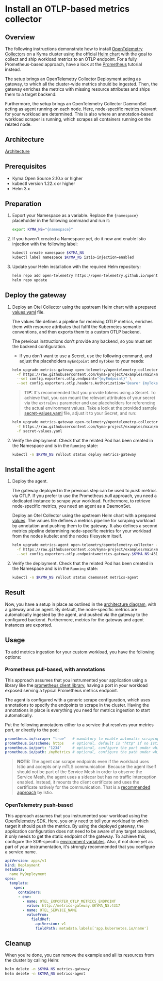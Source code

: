 # Install an OTLP-based metrics collector 

## Overview

The following instructions demonstrate how to install [OpenTelemetry Collector](https://github.com/open-telemetry/opentelemetry-collector)s on a Kyma cluster using the official [Helm chart](https://github.com/open-telemetry/opentelemetry-helm-charts/tree/main/charts/opentelemetry-collector) with the goal to collect and ship workload metrics to an OTLP endpoint. For a fully Prometheus-based approach, have a look at the [Prometheus](./../prometheus/README.md) tutorial instead.

The setup brings an OpenTelemetry Collector Deployment acting as gateway, to which all the cluster-wide metrics should be ingested. Then, the gateway enriches the metrics with missing resource attributes and ships them to a target backend.

Furthermore, the setup brings an OpenTelemetry Collector DaemonSet acting as agent running on each node. Here, node-specific metrics relevant for your workload are determined. This is also where an annotation-based workload scraper is running, which scrapes all containers running on the related node.
## Architecture

[Architecture](./assets/overview.drawio.svg)

## Prerequisites

- Kyma Open Source 2.10.x or higher
- kubectl version 1.22.x or higher
- Helm 3.x

## Preparation

1. Export your Namespace as a variable. Replace the `{namespace}` placeholder in the following command and run it:

    ```bash
    export KYMA_NS="{namespace}"
    ```

1. If you haven't created a Namespace yet, do it now and enable Istio injection with the following label:
    ```bash
    kubectl create namespace $KYMA_NS
    kubectl label namespace $KYMA_NS istio-injection=enabled
    ```

1. Update your Helm installation with the required Helm repository:

    ```bash
    helm repo add open-telemetry https://open-telemetry.github.io/opentelemetry-helm-charts
    helm repo update
    ```

## Deploy the gateway

1. Deploy an Otel Collector using the upstream Helm chart with a prepared [values.yaml](./metrics-gateway-values.yaml) file.

   The values file defines a pipeline for receiving OTLP metrics, enriches them with resource attributes that fulfil the Kubernetes semantic conventions, and then exports them to a custom OTLP backend.
   
   The previous instructions don't provide any backend, so you must set the backend configuration. 
   - If you don't want to use a Secret, use the following command, and adjust the placeholders `myEndpoint` and `myToken` to your needs:

   ```bash
   helm upgrade metrics-gateway open-telemetry/opentelemetry-collector --version 0.47.0 --install --namespace $KYMA_NS \
     -f https://raw.githubusercontent.com/kyma-project/examples/main/metrics-otlp/metrics-gateway-values.yaml \
     --set config.exporters.otlp.endpoint="{myEndpoint}" \
     --set config.exporters.otlp.headers.Authorization="Bearer {myToken}"
   ```

   
   > **TIP:** It's recommended that you provide tokens using a Secret. To achieve that, you can mount the relevant attributes of your secret via the `extraEnvs` parameter and use placeholders for referencing the actual environment values. Take a look at the provided sample [secret-values.yaml](./secret-values.yaml) file, adjust it to your Secret, and run:
   ```bash
   helm upgrade metrics-gateway open-telemetry/opentelemetry-collector --version 0.47.0 --install --namespace $KYMA_NS \
     -f https://raw.githubusercontent.com/kyma-project/examples/main/metrics-otlp/metrics-gateway-values.yaml \
     -f secret-values.yaml
   ```

1. Verify the deployment.
   Check that the related Pod has been created in the Namespace and is in the `Running` state:
   ```bash
   kubectl -n $KYMA_NS rollout status deploy metrics-gateway
   ```

## Install the agent

1. Deploy the agent.

   The gateway deployed in the previous step can be used to _push_ metrics via OTLP. If you prefer to use the Prometheus _pull_ approach, you need a dedicated instance to scrape your workload. Furthermore, to retrieve node-specific metrics, you need an agent as a DaemonSet.
   
   Deploy an Otel Collector using the upstream Helm chart with a prepared [values](./metrics-agent-values.yaml). The values file defines a metrics pipeline for scraping workload by annotation and pushing them to the gateway. It also defines a second metrics pipeline determining node-specific metrics for your workload from the nodes kubelet and the nodes filesystem itself.

   ```bash
   helm upgrade metrics-agent open-telemetry/opentelemetry-collector --version 0.47.0 --install --namespace $KYMA_NS \
     -f https://raw.githubusercontent.com/kyma-project/examples/main/metrics-otlp/metrics-agent-values.yaml \
     --set config.exporters.otlp.endpoint=metrics-gateway.$KYMA_NS:4317
   ```

1. Verify the deployment.
   Check that the related Pod has been created in the Namespace and is in the `Running` state:
   ```bash
   kubectl -n $KYMA_NS rollout status daemonset metrics-agent
   ```

## Result

Now, you have a setup in place as outlined in the [architecture diagram](#architecture), with a gateway and an agent. By default, the node-specific metrics are automatically ingested by the agent, and pushed via the gateway to the configured backend. Furthermore, metrics for the gateway and agent instances are exported.


## Usage

To add metrics ingestion for your custom workload, you have the following options:

### Prometheus pull-based, with annotations

This approach assumes that you instrumented your application using a library like the [prometheus client library](https://prometheus.io/docs/instrumenting/clientlibs/), having a port in your workload exposed serving a typical Prometheus metrics endpoint.

The agent is configured with a generic scrape configuration, which uses annotations to specify the endpoints to scrape in the cluster. 
Having the annotations in place is everything you need for metrics ingestion to start automatically.

Put the following annotations either to a service that resolves your metrics port, or directly to the pod:

```yaml
prometheus.io/scrape: "true"   # mandatory to enable automatic scraping
prometheus.io/scheme: https    # optional, default is "http" if no Istio sidecar is used. When using a sidecar (Pod has label `security.istio.io/tlsMode=istio`), the default is "https". Use "https" to scrape workloads using Istio client certificates.
prometheus.io/port: "1234"     # optional, configure the port under which the metrics are exposed
prometheus.io/path: /myMetrics # optional, configure the path under which the metrics are exposed
```


> **NOTE:** The agent can scrape endpoints even if the workload uses Istio and accepts only mTLS communication. Because the agent itself should not be part of the Service Mesh in order to observe the Service Mesh, the agent uses a sidecar but has no traffic interception enabled. Instead, it mounts the client certificate and uses the certificate natively for the communication. That is a [recommended approach](https://istio.io/latest/docs/ops/integrations/prometheus/#tls-settings) by Istio.

### OpenTelemetry push-based

This approach assumes that you instrumented your workload using the [OpenTelemetry SDK](https://opentelemetry.io/docs/instrumentation/). Here, you only need to tell your workload to which target it should push the metrics. By using the deployed gateway, the application configuration does not need to be aware of any target backend, it only needs to get the static endpoint of the gateway. To achieve this, configure the SDK-specific [environment variables](https://opentelemetry.io/docs/reference/specification/protocol/exporter/). Also, if not done yet as part of your instrumentation, it's strongly recommended that you configure a service name.

```yaml
apiVersion: apps/v1
kind: Deployment
metadata:
  name MyDeployment
spec:
  template:
    spec:
      containers:
      - env:
        - name: OTEL_EXPORTER_OTLP_METRICS_ENDPOINT
          value: http://metrics-gateway.$KYMA_NS:4317
        - name: OTEL_SERVICE_NAME
          valueFrom:
            fieldRef:
              apiVersion: v1
              fieldPath: metadata.labels['app.kubernetes.io/name']
```

## Cleanup

When you're done, you can remove the example and all its resources from the cluster by calling Helm:

```bash
helm delete -n $KYMA_NS metrics-gateway
helm delete -n $KYMA_NS metrics-agent
```
